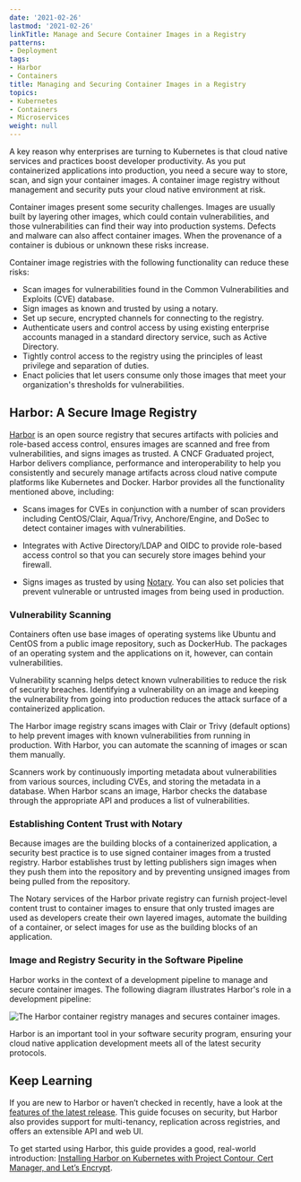```yaml
---
date: '2021-02-26'
lastmod: '2021-02-26'
linkTitle: Manage and Secure Container Images in a Registry
patterns:
- Deployment
tags:
- Harbor
- Containers
title: Managing and Securing Container Images in a Registry
topics:
- Kubernetes
- Containers
- Microservices
weight: null
---
```


A key reason why enterprises are turning to Kubernetes is that cloud native services and practices boost developer productivity. As you put containerized applications into production, you need a secure way to store, scan, and sign your container images. A container image registry without management and security puts your cloud native environment at risk.

Container images present some security challenges. Images are usually built by layering other images, which could contain vulnerabilities, and those vulnerabilities can find their way into production systems. Defects and malware can also affect container images. When the provenance of a container is dubious or unknown these risks increase.

Container image registries with the following functionality can reduce these risks:

* Scan images for vulnerabilities found in the Common Vulnerabilities and Exploits (CVE) database.
* Sign images as known and trusted by using a notary.
* Set up secure, encrypted channels for connecting to the registry.
* Authenticate users and control access by using existing enterprise accounts managed in a standard directory service, such as Active Directory.
* Tightly control access to the registry using the principles of least privilege and separation of duties.
* Enact policies that let users consume only those images that meet your organization's thresholds for vulnerabilities.

## Harbor: A Secure Image Registry

[Harbor](https://goharbor.io/) is an open source registry that secures artifacts with policies and role-based access control, ensures images are scanned and free from vulnerabilities, and signs images as trusted. A CNCF Graduated project, Harbor delivers compliance, performance and interoperability to help you consistently and securely manage artifacts across cloud native compute platforms like Kubernetes and Docker. Harbor provides all the functionality mentioned above, including:

* Scans images for CVEs in conjunction with a number of scan providers including CentOS/Clair, Aqua/Trivy, Anchore/Engine, and DoSec to detect container images with vulnerabilities. 

* Integrates with Active Directory/LDAP and OIDC to provide role-based access control so that you can securely store images behind your firewall.

* Signs images as trusted by using [Notary](https://github.com/theupdateframework/notary). You can also set policies that prevent vulnerable or untrusted images from being used in production.

### Vulnerability Scanning

Containers often use base images of operating systems like Ubuntu and CentOS from a public image repository, such as DockerHub. The packages of an operating system and the applications on it, however, can contain vulnerabilities.

Vulnerability scanning helps detect known vulnerabilities to reduce the risk of security breaches. Identifying a vulnerability on an image and keeping the vulnerability from going into production reduces the attack surface of a containerized application.

The Harbor image registry scans images with Clair or Trivy (default options) to help prevent images with known vulnerabilities from running in production. With Harbor, you can automate the scanning of images or scan them manually.

Scanners work by continuously importing metadata about vulnerabilities from various sources, including CVEs, and storing the metadata in a database. When Harbor scans an image, Harbor checks the database through the appropriate API and produces a list of vulnerabilities.

### Establishing Content Trust with Notary

Because images are the building blocks of a containerized application, a security best practice is to use signed container images from a trusted registry. Harbor establishes trust by letting publishers sign images when they push them into the repository and by preventing unsigned images from being pulled from the repository.

The Notary services of the Harbor private registry can furnish project-level content trust to container images to ensure that only trusted images are used as developers create their own layered images, automate the building of a container, or select images for use as the building blocks of an application.

### Image and Registry Security in the Software Pipeline

Harbor works in the context of a development pipeline to manage and secure container images. The following diagram illustrates Harbor's role in a development pipeline:

![The Harbor container registry manages and secures container images.](/images/guides/containers/diagrams/harbor-registry-security.png)

Harbor is an important tool in your software security program, ensuring your cloud native application development meets all of the latest security protocols.

## Keep Learning

If you are new to Harbor or haven’t checked in recently, have a look at the [features of the latest release](https://goharbor.io/). This guide focuses on security, but Harbor also provides support for multi-tenancy, replication across registries, and offers an extensible API and web UI.

To get started using Harbor, this guide provides a good, real-world introduction: [Installing Harbor on Kubernetes with Project Contour, Cert Manager, and Let’s Encrypt](/guides/kubernetes/harbor-gs/).